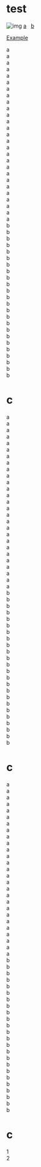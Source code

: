 # test
![img](test1/test2/test3/)
[a](https://github.com/k963/test#c)  
[b](https://github.com/k963/test/blob/master/README.md#c-2)  

<a href="https://www.example.com" target="_blank">Example</a>


a  
a  
a  
a  
a  
a  
a  
a  
a  
a  
a  
a  
a  
a  
a  
a  
a  
a  
a  
a  
a  
a  
a  
a  
a  
a  
a  
b  
b  
b  
b  
b  
b  
b  
b  
b  
b  
b  
b  
b  
b  
b  
b  
b  
b  
b  
b  
b  
b  
b  
b  
  
# c    
a  
a  
a  
a  
a  
a  
a  
a  
a  
a  
a  
a  
a  
a  
a  
a  
a  
a  
a  
a  
a  
a  
a  
a  
a  
a  
a  
b  
b  
b  
b  
b  
b  
b  
b  
b  
b  
b  
b  
b  
b  
b  
b  
b  
b  
b  
b  
b  
b  
b  
b  
  
# c    
a  
a  
a  
a  
a  
a  
a  
a  
a  
a  
a  
a  
a  
a  
a  
a  
a  
a  
a  
a  
a  
a  
a  
a  
a  
a  
a  
b  
b  
b  
b  
b  
b  
b  
b  
b  
b  
b  
b  
b  
b  
b  
b  
b  
b  
b  
b  
b  
b  
b  
b  
  
# c    
1  
2
